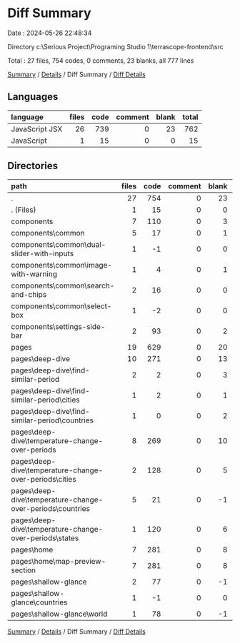 # Diff Summary

Date : 2024-05-26 22:48:34

Directory c:\\Serious Project\\Programing Studio 1\\terrascope-frontend\\src

Total : 27 files,  754 codes, 0 comments, 23 blanks, all 777 lines

[Summary](results.md) / [Details](details.md) / Diff Summary / [Diff Details](diff-details.md)

## Languages
| language | files | code | comment | blank | total |
| :--- | ---: | ---: | ---: | ---: | ---: |
| JavaScript JSX | 26 | 739 | 0 | 23 | 762 |
| JavaScript | 1 | 15 | 0 | 0 | 15 |

## Directories
| path | files | code | comment | blank | total |
| :--- | ---: | ---: | ---: | ---: | ---: |
| . | 27 | 754 | 0 | 23 | 777 |
| . (Files) | 1 | 15 | 0 | 0 | 15 |
| components | 7 | 110 | 0 | 3 | 113 |
| components\\common | 5 | 17 | 0 | 1 | 18 |
| components\\common\\dual-slider-with-inputs | 1 | -1 | 0 | 0 | -1 |
| components\\common\\image-with-warning | 1 | 4 | 0 | 1 | 5 |
| components\\common\\search-and-chips | 2 | 16 | 0 | 0 | 16 |
| components\\common\\select-box | 1 | -2 | 0 | 0 | -2 |
| components\\settings-side-bar | 2 | 93 | 0 | 2 | 95 |
| pages | 19 | 629 | 0 | 20 | 649 |
| pages\\deep-dive | 10 | 271 | 0 | 13 | 284 |
| pages\\deep-dive\\find-similar-period | 2 | 2 | 0 | 3 | 5 |
| pages\\deep-dive\\find-similar-period\\cities | 1 | 2 | 0 | 1 | 3 |
| pages\\deep-dive\\find-similar-period\\countries | 1 | 0 | 0 | 2 | 2 |
| pages\\deep-dive\\temperature-change-over-periods | 8 | 269 | 0 | 10 | 279 |
| pages\\deep-dive\\temperature-change-over-periods\\cities | 2 | 128 | 0 | 5 | 133 |
| pages\\deep-dive\\temperature-change-over-periods\\countries | 5 | 21 | 0 | -1 | 20 |
| pages\\deep-dive\\temperature-change-over-periods\\states | 1 | 120 | 0 | 6 | 126 |
| pages\\home | 7 | 281 | 0 | 8 | 289 |
| pages\\home\\map-preview-section | 7 | 281 | 0 | 8 | 289 |
| pages\\shallow-glance | 2 | 77 | 0 | -1 | 76 |
| pages\\shallow-glance\\countries | 1 | -1 | 0 | 0 | -1 |
| pages\\shallow-glance\\world | 1 | 78 | 0 | -1 | 77 |

[Summary](results.md) / [Details](details.md) / Diff Summary / [Diff Details](diff-details.md)